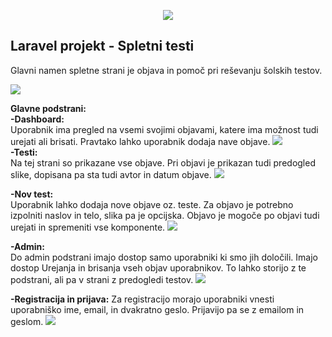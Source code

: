 <p align="center"><img src="https://laravel.com/assets/img/components/logo-laravel.svg"></p>

## Laravel projekt - Spletni testi

Glavni namen spletne strani je objava in pomoč pri reševanju šolskih testov.

<img src="https://i.imgur.com/F1i1YoR.png">

<b>Glavne podstrani:</b>
<br>
<b>-Dashboard:</b> <br>
Uporabnik ima pregled na vsemi svojimi objavami, katere ima možnost tudi urejati ali brisati. Pravtako lahko uporabnik dodaja nave objave.
<img src="https://i.imgur.com/QOgjE0U.png">
<br>
<b>-Testi:</b> <br>
Na tej strani so prikazane vse objave. Pri objavi je prikazan tudi predogled slike, dopisana pa sta tudi avtor in datum objave.
<img src="https://i.imgur.com/VRPmVfD.png">
<br>

<b>-Nov test:</b> <br>
Uporabnik lahko dodaja nove objave oz. teste. Za objavo je potrebno izpolniti naslov in telo, slika pa je opcijska. Objavo je mogoče po objavi tudi urejati in spremeniti vse komponente.
<img src="https://i.imgur.com/P80xZ0m.png">
<br>

<b>-Admin:</b> <br>
Do admin podstrani imajo dostop samo uporabniki ki smo jih določili. Imajo dostop Urejanja in brisanja vseh objav uporabnikov. To lahko storijo z te podstrani, ali pa v strani z predogledi testov.
<img src="https://i.imgur.com/rTSSCR3.png">
<br>

<b>-Registracija in prijava:</b>
Za registracijo morajo uporabniki vnesti uporabniško ime, email, in dvakratno geslo. Prijavijo pa se z emailom in geslom.
<img src="https://i.imgur.com/LPYBmaq.png">